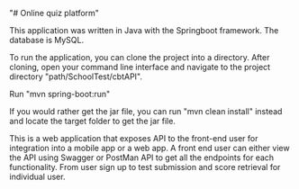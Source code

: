 "# Online quiz platform"

This application was written in Java with the Springboot framework. The database is MySQL. 

To run the application, you can clone the project into a directory. After cloning, open your command line interface and navigate to the project directory "path/SchoolTest/cbtAPI".

Run "mvn spring-boot:run"

If you would rather get the jar file, you can run "mvn clean install" instead and locate the target folder to get the jar file.

This is a web application that exposes API to the front-end user for integration into a mobile app or a web app. A front end user can either view the API using Swagger or PostMan API to get all the endpoints for each functionality. From user sign up to test submission and score retrieval for individual user.
